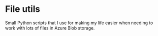 # File utils

Small Python scripts that I use for making my life easier when needing to 
work with lots of files in Azure Blob storage.